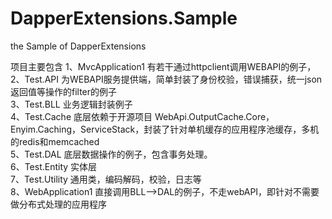 # DapperExtensions.Sample
the Sample of DapperExtensions 

项目主要包含
1、MvcApplication1 有若干通过httpclient调用WEBAPI的例子，   
2、Test.API  为WEBAPI服务提供端，简单封装了身份校验，错误捕获，统一json返回值等操作的filter的例子   
3、Test.BLL 业务逻辑封装例子   
4、Test.Cache 底层依赖于开源项目 WebApi.OutputCache.Core，Enyim.Caching，ServiceStack，封装了针对单机缓存的应用程序池缓存，多机的redis和memcached   
5、Test.DAL  底层数据操作的例子，包含事务处理。   
6、Test.Entity 实体层   
7、Test.Utility 通用类，编码解码，校验，日志等   
8、WebApplication1 直接调用BLL-->DAL的例子，不走webAPI，即针对不需要做分布式处理的应用程序   
